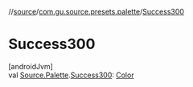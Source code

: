 //[source](../../index.md)/[com.gu.source.presets.palette](index.md)/[Success300](-success300.md)

# Success300

[androidJvm]\
val [Source.Palette](../com.gu.source/-source/-palette/index.md).[Success300](-success300.md): [Color](https://developer.android.com/reference/kotlin/androidx/compose/ui/graphics/Color.html)
